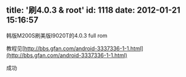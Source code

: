 title: '刷4.0.3 & root'
id: 1118
date: 2012-01-21 15:16:57
---

韩版M200S刷美版I9020T的4.0.3 full rom

教程见[http://bbs.gfan.com/android-3337336-1-1.html](http://bbs.gfan.com/android-3337336-1-1.html)

成功